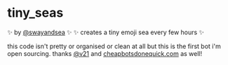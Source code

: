 # tiny_seas

✨ by <a href="http://twitter.com/swayandsea">@swayandsea</a> ✨
✨  creates a tiny emoji sea every few hours ✨

this code isn't pretty or organised or clean at all but this is the first bot i'm open sourcing. thanks <a href="http://github.com/v21">@v21</a> and <a href="http://cheapbotsdonequick.com">cheapbotsdonequick.com</a> as well!

